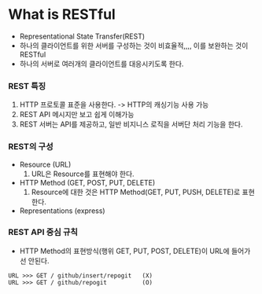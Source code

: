 # What is RESTful
  - Representational State Transfer(REST) 
  - 하나의 클라이언트를 위한 서버를 구성하는 것이 비효율적,,,,
    이를 보완하는 것이 RESTful
  - 하나의 서버로 여러개의 클라이언트를 대응시키도록 한다.
### REST 특징
  1. HTTP 프로토콜 표준을 사용한다. -> HTTP의 캐싱기능 사용 가능
  2. REST API 메시지만 보고 쉽게 이해가능
  3. REST 서버는 API를 제공하고, 일반 비지니스 로직을 서버단 처리 기능을 한다.
  
### REST의 구성
  - Resource (URL)
      1. URL은 Resource를 표현해야 한다.
  - HTTP Method (GET, POST, PUT, DELETE)
      1. Resource에 대한 것은 HTTP Method(GET, PUT, PUSH, DELETE)로 표현한다.
  - Representations (express)
  
  
### REST API 중심 규칙
  - HTTP Method의 표현방식(행위 GET, PUT, POST, DELETE)이 URL에 들어가선 안된다.
  ```
  URL >>> GET / github/insert/repogit   (X)
  URL >>> GET / github/repogit          (O)
  ```
  
  
